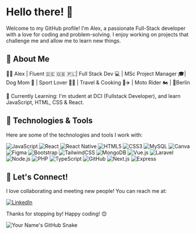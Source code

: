 # Hello there! 👋

Welcome to my GitHub profile! I'm Alex, a passionate Full-Stack developer with a love for coding and problem-solving. I enjoy working on projects that challenge me and allow me to learn new things.

## 🚀 About Me

👩‍💻 Alex | Fluent 🇩🇪 🇬🇧 🇵🇱| Full Stack Dev 💻 | MSc Project Manager 🎓| Dog Mom 🐾 | Sport Lover 🚴‍♂️ | Travel & Cooking 🍷✈️ | Moto Rider 🏍️ | 🏡Berlin

🌱 Currently Learning: I'm student at DCI (Fullstack Developer), and learn JavaScript, HTML, CSS & React.

## 🔧 Technologies & Tools

Here are some of the technologies and tools I work with:


![JavaScript](https://img.shields.io/badge/javascript-%23323330.svg?style=for-the-badge&logo=javascript&logoColor=%23F7DF1E) ![React](https://img.shields.io/badge/react-%2320232a.svg?style=for-the-badge&logo=react&logoColor=%2361DAFB) ![React Native](https://img.shields.io/badge/react_native-%2320232a.svg?style=for-the-badge&logo=react&logoColor=%2361DAFB) ![HTML5](https://img.shields.io/badge/html5-%23E34F26.svg?style=for-the-badge&logo=html5&logoColor=white) ![CSS3](https://img.shields.io/badge/css3-%231572B6.svg?style=for-the-badge&logo=css3&logoColor=white) ![MySQL](https://img.shields.io/badge/mysql-4479A1.svg?style=for-the-badge&logo=mysql&logoColor=white) ![Canva](https://img.shields.io/badge/Canva-%2300C4CC.svg?style=for-the-badge&logo=Canva&logoColor=white) ![Figma](https://img.shields.io/badge/figma-%23F24E1E.svg?style=for-the-badge&logo=figma&logoColor=white) ![Bootstrap](https://img.shields.io/badge/bootstrap-%238511FA.svg?style=for-the-badge&logo=bootstrap&logoColor=white) ![TailwindCSS](https://img.shields.io/badge/tailwindcss-%2338B2AC.svg?style=for-the-badge&logo=tailwind-css&logoColor=white) ![MongoDB](https://img.shields.io/badge/mongodb-%2347A248.svg?style=for-the-badge&logo=mongodb&logoColor=white) ![Vue.js](https://img.shields.io/badge/vuejs-%234FC08D.svg?style=for-the-badge&logo=vue.js&logoColor=white) ![Laravel](https://img.shields.io/badge/laravel-%23E74430.svg?style=for-the-badge&logo=laravel&logoColor=white) ![Node.js](https://img.shields.io/badge/node.js-%23339933.svg?style=for-the-badge&logo=node.js&logoColor=white) 
![PHP](https://img.shields.io/badge/php-%23777BB4.svg?style=for-the-badge&logo=php&logoColor=white) ![TypeScript](https://img.shields.io/badge/typescript-%233178C6.svg?style=for-the-badge&logo=typescript&logoColor=white) ![GitHub](https://img.shields.io/badge/github-%23121011.svg?style=for-the-badge&logo=github&logoColor=white) ![Next.js](https://img.shields.io/badge/next.js-%23000000.svg?style=for-the-badge&logo=next.js&logoColor=white) ![Express](https://img.shields.io/badge/express.js-%23404d59.svg?style=for-the-badge&logo=express&logoColor=white) 



## 🤝 Let's Connect!

I love collaborating and meeting new people! You can reach me at:

[![LinkedIn](https://img.shields.io/badge/LinkedIn-%230077B5.svg?logo=linkedin&logoColor=white)](https://www.linkedin.com/in/aleksandra-bialas-4a1037135/)

Thanks for stopping by! Happy coding! 😊

![Your Name's GitHub Snake](https://github.com/[YourGitHubUsername]/github-snake.svg)




